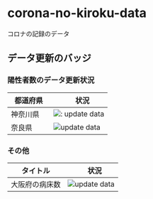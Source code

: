 # corona-no-kiroku-data

コロナの記録のデータ



## データ更新のバッジ


### 陽性者数のデータ更新状況

| 都道府県　|　状況 |
| - | - |
| 神奈川県| ![: update data](https://github.com/tamitami5c/corona-kanagawa-data/workflows/update%20data/badge.svg) |
| 奈良県 | ![update data](https://github.com/tamitami5c/corona-nara-data/workflows/update%20data/badge.svg)|


### その他
| タイトル　|　状況 |
| - | - |
| 大阪府の病床数| ![update data](https://github.com/tamitami5c/osaka-beds-data/workflows/update%20data/badge.svg) |
